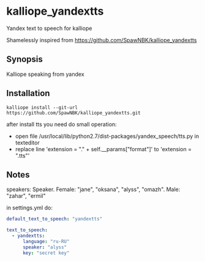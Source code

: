 # kalliope_yandextts

Yandex text to speech for kalliope


Shamelessly inspired from https://github.com/SpawNBK/kalliope_yandextts


## Synopsis

Kalliope speaking from yandex


## Installation

  ```
  kalliope install --git-url https://github.com/SpawNBK/kalliope_yandextts.git
  ```
  after install tts you need do small operation:
   - open file /usr/local/lib/python2.7/dist-packages/yandex_speech/tts.py in texteditor
   - replace line 'extension = "." + self.__params["format"]' to 'extension = ".tts"'

## Notes

speakers: Speaker. Female: "jane", "oksana", "alyss", "omazh". Male: "zahar", "ermil"

in settings.yml do:

```yaml
default_text_to_speech: "yandextts"

text_to_speech:
  - yandextts:
      language: "ru-RU"
      speaker: "alyss"
      key: "secret key"
```

